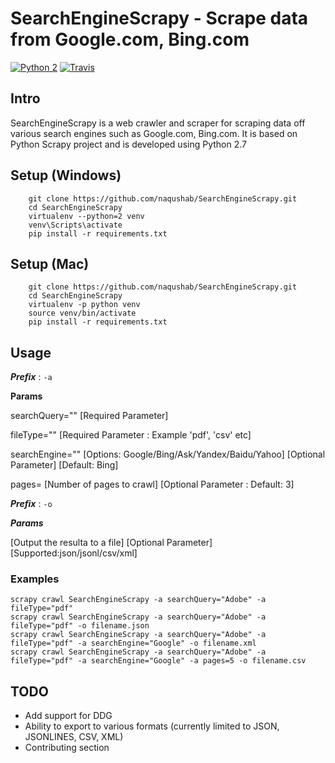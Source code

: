 # SearchEngineScrapy - Scrape data from Google.com, Bing.com

[![Python 2](https://img.shields.io/badge/Python-2.7-brightgreen.svg)](https://docs.python.org/2) [![Travis](https://img.shields.io/travis/rust-lang/rust.svg)]()

## Intro

SearchEngineScrapy is a web crawler and scraper for scraping data off
various search engines such as Google.com, Bing.com. It is based on Python Scrapy project and is developed
using Python 2.7


## Setup (Windows)
```
    git clone https://github.com/naqushab/SearchEngineScrapy.git
    cd SearchEngineScrapy
    virtualenv --python=2 venv
    venv\Scripts\activate
    pip install -r requirements.txt
```

## Setup (Mac)

```
    git clone https://github.com/naqushab/SearchEngineScrapy.git
    cd SearchEngineScrapy
    virtualenv -p python venv
    source venv/bin/activate
    pip install -r requirements.txt
```

## Usage

***Prefix*** : `-a`

**Params**

searchQuery="<your search query>" [Required Parameter] 

fileType="<filetype you want to search for>" [Required Parameter : Example 'pdf', 'csv' etc]

searchEngine="<your search engine>" [Options: Google/Bing/Ask/Yandex/Baidu/Yahoo] [Optional  Parameter] [Default: Bing] 

pages=<pages to crawl> [Number of pages to crawl] [Optional Parameter : Default: 3]

***Prefix*** : `-o`

***Params***

<filename> [Output the resulta to a file] [Optional Parameter] [Supported:json/jsonl/csv/xml]


### Examples 
```
scrapy crawl SearchEngineScrapy -a searchQuery="Adobe" -a fileType="pdf"
scrapy crawl SearchEngineScrapy -a searchQuery="Adobe" -a fileType="pdf" -o filename.json 
scrapy crawl SearchEngineScrapy -a searchQuery="Adobe" -a fileType="pdf" -a searchEngine="Google" -o filename.xml 
scrapy crawl SearchEngineScrapy -a searchQuery="Adobe" -a fileType="pdf" -a searchEngine="Google" -a pages=5 -o filename.csv
```


## TODO

-   Add support for DDG
-   Ability to export to various formats (currently limited to JSON,
    JSONLINES, CSV, XML)
-   Contributing section
